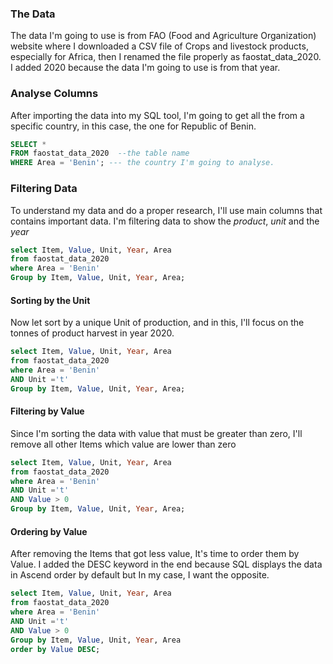 

### The Data
The data I'm going to use is from FAO (Food and Agriculture Organization) website where I downloaded a CSV file of Crops and livestock products, especially for Africa, then I renamed the file properly as faostat_data_2020. I added 2020 because the data I'm going to use is from that year.
### Analyse Columns
After importing the data into my SQL tool, I'm going to get all the from a specific country, in this case, the one for Republic of Benin.

```sql
SELECT *
FROM faostat_data_2020  --the table name
WHERE Area = 'Benin'; --- the country I'm going to analyse.
```

### Filtering Data
To understand my data and do a proper research, I'll use main columns that contains important data. 
I'm filtering data to show the *product*, *unit* and the *year*
 
```sql
select Item, Value, Unit, Year, Area
from faostat_data_2020
where Area = 'Benin'
Group by Item, Value, Unit, Year, Area;
```

#### Sorting by the Unit
Now let sort by a unique Unit of production, and in this, I'll focus on the tonnes of product harvest in year 2020.

```sql
select Item, Value, Unit, Year, Area 
from faostat_data_2020
where Area = 'Benin'
AND Unit ='t'
Group by Item, Value, Unit, Year, Area;
```

#### Filtering by Value
Since I'm sorting the data with value that must be greater than zero, I'll remove all other Items which value are lower than zero
```sql  
select Item, Value, Unit, Year, Area 
from faostat_data_2020
where Area = 'Benin'
AND Unit ='t'
AND Value > 0
Group by Item, Value, Unit, Year, Area;
```

#### Ordering by Value
 After removing the Items that got less value, It's time to order them by Value.
 I added the DESC keyword in the end because SQL displays the data in Ascend order by default but In my case, I want the opposite.
 ```sql  
 select Item, Value, Unit, Year, Area 
from faostat_data_2020
where Area = 'Benin'
AND Unit ='t'
AND Value > 0
Group by Item, Value, Unit, Year, Area
order by Value DESC;
 ```
